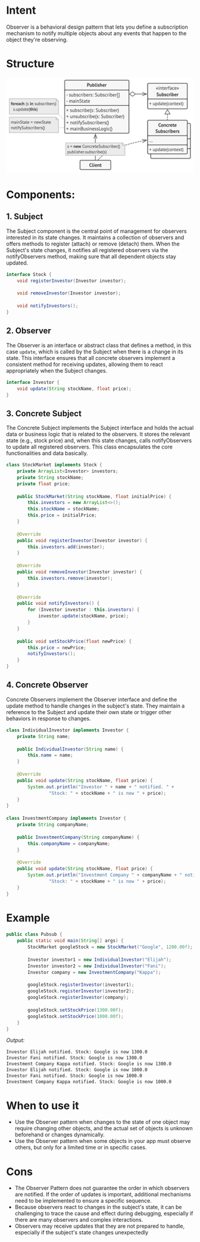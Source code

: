 # Intent

Observer is a behavioral design pattern that lets you define a subscription mechanism to notify multiple objects about any events that happen to the object they're observing.

# Structure

![structure](/pubsub/pubsub.png)

# Components:

## 1. Subject
The Subject component is the central point of management for observers interested in its state changes. It maintains a collection of observers and offers methods to register (attach) or remove (detach) them. When the Subject's state changes, it notifies all registered observers via the notifyObservers method, making sure that all dependent objects stay updated.

```java
interface Stock {
    void registerInvestor(Investor investor);

    void removeInvestor(Investor investor);

    void notifyInvestors();
}
```

## 2. Observer
The Observer is an interface or abstract class that defines a method, in this case `update`, which is called by the Subject when there is a change in its state. This interface ensures that all concrete observers implement a consistent method for receiving updates, allowing them to react appropriately when the Subject changes.

```java
interface Investor {
    void update(String stockName, float price);
}
```

## 3. Concrete Subject
The Concrete Subject implements the Subject interface and holds the actual data or business logic that is related to the observers. It stores the relevant state (e.g., stock price) and, when this state changes, calls notifyObservers to update all registered observers. This class encapsulates the core functionalities and data basically.

```java
class StockMarket implements Stock {
    private ArrayList<Investor> investors;
    private String stockName;
    private float price;

    public StockMarket(String stockName, float initialPrice) {
        this.investors = new ArrayList<>();
        this.stockName = stockName;
        this.price = initialPrice;
    }

    @Override
    public void registerInvestor(Investor investor) {
        this.investors.add(investor);
    }

    @Override
    public void removeInvestor(Investor investor) {
        this.investors.remove(investor);
    }

    @Override
    public void notifyInvestors() {
        for (Investor investor : this.investors) {
            investor.update(stockName, price);
        }
    }

    public void setStockPrice(float newPrice) {
        this.price = newPrice;
        notifyInvestors();
    }
}
```

## 4. Concrete Observer
Concrete Observers implement the Observer interface and define the update method to handle changes in the subject's state. They maintain a reference to the Subject and update their own state or trigger other behaviors in response to changes.

```java
class IndividualInvestor implements Investor {
    private String name;

    public IndividualInvestor(String name) {
        this.name = name;
    }

    @Override
    public void update(String stockName, float price) {
        System.out.println("Investor " + name + " notified. " +
                "Stock: " + stockName + " is now " + price);
    }
}

class InvestmentCompany implements Investor {
    private String companyName;

    public InvestmentCompany(String companyName) {
        this.companyName = companyName;
    }

    @Override
    public void update(String stockName, float price) {
        System.out.println("Investment Company " + companyName + " notified. " +
                "Stock: " + stockName + " is now " + price);
    }
}
```

# Example

```java
public class Pubsub {
    public static void main(String[] args) {
        StockMarket googleStock = new StockMarket("Google", 1200.00f);

        Investor investor1 = new IndividualInvestor("Elijah");
        Investor investor2 = new IndividualInvestor("Fani");
        Investor company = new InvestmentCompany("Kappa");

        googleStock.registerInvestor(investor1);
        googleStock.registerInvestor(investor2);
        googleStock.registerInvestor(company);

        googleStock.setStockPrice(1300.00f);
        googleStock.setStockPrice(1000.00f);
    }
}
```

*Output:*
```
Investor Elijah notified. Stock: Google is now 1300.0
Investor Fani notified. Stock: Google is now 1300.0
Investment Company Kappa notified. Stock: Google is now 1300.0
Investor Elijah notified. Stock: Google is now 1000.0
Investor Fani notified. Stock: Google is now 1000.0
Investment Company Kappa notified. Stock: Google is now 1000.0
```

# When to use it

- Use the Observer pattern when changes to the state of one object may require changing other objects, and the actual set of objects is unknown beforehand or changes dynamically.
- Use the Observer pattern when some objects in your app must observe others, but only for a limited time or in specific cases.


# Cons

- The Observer Pattern does not guarantee the order in which observers are notified. If the order of updates is important, additional mechanisms need to be implemented to ensure a specific sequence.
- Because observers react to changes in the subject's state, it can be challenging to trace the cause and effect during debugging, especially if there are many observers and complex interactions.
- Observers may receive updates that they are not prepared to handle, especially if the subject's state changes unexpectedly
